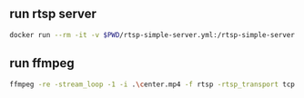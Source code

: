 

## run rtsp server

```bash
docker run --rm -it -v $PWD/rtsp-simple-server.yml:/rtsp-simple-server.yml -p 8554:8554 aler9/rtsp-simple-server
```


## run ffmpeg

```bash
ffmpeg -re -stream_loop -1 -i .\center.mp4 -f rtsp -rtsp_transport tcp rtsp://127.0.0.1:8554/axis-media/media.amp
```

